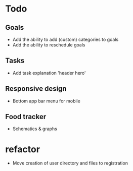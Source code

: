 # Todo

## Goals

- Add the ability to add (custom) categories to goals
- Add the ability to reschedule goals

## Tasks

- Add task explanation 'header hero'


## Responsive design

- Bottom app bar menu for mobile


## Food tracker

- Schematics & graphs


# refactor

- Move creation of user directory and files to registration